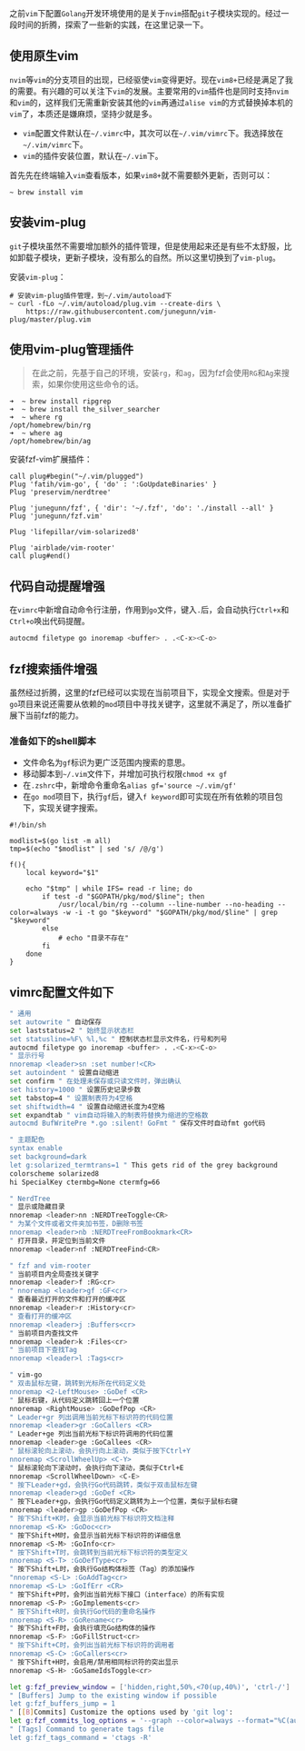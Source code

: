 之前`vim`下配置`Golang`开发环境使用的是关于`nvim`搭配`git`子模块实现的。经过一段时间的折腾，探索了一些新的实践，在这里记录一下。

## 使用原生vim
`nvim`等`vim`的分支项目的出现，已经驱使`vim`变得更好。现在`vim8+`已经是满足了我的需要。有兴趣的可以关注下`vim`的发展。主要常用的`vim`插件也是同时支持`nvim`和`vim`的，这样我们无需重新安装其他的`vim`再通过`alise vim`的方式替换掉本机的`vim`了，本质还是嫌麻烦，坚持少就是多。

- `vim`配置文件默认在`~/.vimrc`中，其次可以在`~/.vim/vimrc`下。我选择放在`~/.vim/vimrc`下。
- `vim`的插件安装位置，默认在`~/.vim`下。

首先先在终端输入`vim`查看版本，如果`vim8+`就不需要额外更新，否则可以：

```shell
~ brew install vim
```

## 安装vim-plug
`git`子模块虽然不需要增加额外的插件管理，但是使用起来还是有些不太舒服，比如卸载子模块，更新子模块，没有那么的自然。所以这里切换到了`vim-plug`。

安装`vim-plug`：

```shell
# 安装vim-plug插件管理，到~/.vim/autoload下
~ curl -fLo ~/.vim/autoload/plug.vim --create-dirs \
    https://raw.githubusercontent.com/junegunn/vim-plug/master/plug.vim
```

## 使用vim-plug管理插件
> 在此之前，先基于自己的环境，安装`rg`，和`ag`，因为fzf会使用`RG`和`Ag`来搜索，如果你使用这些命令的话。

```shell
➜  ~ brew install ripgrep
➜  ~ brew install the_silver_searcher
➜  ~ where rg
/opt/homebrew/bin/rg
➜  ~ where ag
/opt/homebrew/bin/ag
```

安装fzf-vim扩展插件：

```text
call plug#begin("~/.vim/plugged")
Plug 'fatih/vim-go', { 'do' : ':GoUpdateBinaries' }
Plug 'preservim/nerdtree'

Plug 'junegunn/fzf', { 'dir': '~/.fzf', 'do': './install --all' }
Plug 'junegunn/fzf.vim'

Plug 'lifepillar/vim-solarized8'

Plug 'airblade/vim-rooter'
call plug#end()
```

## 代码自动提醒增强
在`vimrc`中新增自动命令行注册，作用到`go`文件，键入`.`后，会自动执行`Ctrl+x`和`Ctrl+o`唤出代码提醒。

```bash
autocmd filetype go inoremap <buffer> . .<C-x><C-o>
```

## fzf搜索插件增强
虽然经过折腾，这里的fzf已经可以实现在当前项目下，实现全文搜索。但是对于`go`项目来说还需要从依赖的`mod`项目中寻找关键字，这里就不满足了，所以准备扩展下当前fzf的能力。

### 准备如下的shell脚本
- 文件命名为`gf`标识为更广泛范围内搜索的意思。
- 移动脚本到`~/.vim`文件下，并增加可执行权限`chmod +x gf`
- 在`.zshrc`中，新增命令重命名`alias gf='source ~/.vim/gf'`
- 在`go mod`项目下，执行`gf`后，键入`f keyword`即可实现在所有依赖的项目包下，实现关键字搜索。

```shell
#!/bin/sh

modlist=$(go list -m all)
tmp=$(echo "$modlist" | sed 's/ /@/g')

f(){
    local keyword="$1"

    echo "$tmp" | while IFS= read -r line; do
        if test -d "$GOPATH/pkg/mod/$line"; then
            /usr/local/bin/rg --column --line-number --no-heading --color=always -w -i -t go "$keyword" "$GOPATH/pkg/mod/$line" | grep "$keyword"
        else
            # echo "目录不存在"
        fi
    done
}
```


## vimrc配置文件如下
```bash
" 通用
set autowrite " 自动保存
set laststatus=2 " 始终显示状态栏
set statusline=%F\ %l,%c " 控制状态栏显示文件名，行号和列号
autocmd filetype go inoremap <buffer> . .<C-x><C-o>
" 显示行号
nnoremap <leader>sn :set number!<CR>
set autoindent " 设置自动缩进
set confirm " 在处理未保存或只读文件时，弹出确认
set history=1000 " 设置历史记录步数
set tabstop=4 " 设置制表符为4空格
set shiftwidth=4 " 设置自动缩进长度为4空格
set expandtab " vim自动将输入的制表符替换为缩进的空格数
autocmd BufWritePre *.go :silent! GoFmt " 保存文件时自动fmt go代码

" 主题配色
syntax enable
set background=dark
let g:solarized_termtrans=1 " This gets rid of the grey background
colorscheme solarized8
hi SpecialKey ctermbg=None ctermfg=66

" NerdTree
" 显示或隐藏目录
nnoremap <leader>nn :NERDTreeToggle<CR>
" 为某个文件或者文件夹加书签，D删除书签
nnoremap <leader>nb :NERDTreeFromBookmark<CR>
" 打开目录，并定位到当前文件
nnoremap <leader>nf :NERDTreeFind<CR>

" fzf and vim-rooter
" 当前项目内全局查找关键字
nnoremap <leader>f :RG<cr>
" nnoremap <leader>gf :GF<cr>
" 查看最近打开的文件和打开的缓冲区
nnoremap <leader>r :History<cr>
" 查看打开的缓冲区
nnoremap <leader>j :Buffers<cr>
" 当前项目内查找文件
nnoremap <leader>k :Files<cr>
" 当前项目下查找Tag
nnoremap <leader>l :Tags<cr>

" vim-go
" 双击鼠标左键，跳转到光标所在代码定义处
nnoremap <2-LeftMouse> :GoDef <CR>
" 鼠标右键，从代码定义跳转回上一个位置
nnoremap <RightMouse> :GoDefPop <CR>
" Leader+gr 列出调用当前光标下标识符的代码位置
nnoremap <leader>gr :GoCallers <CR>
" Leader+ge 列出当前光标下标识符调用的代码位置
nnoremap <leader>ge :GoCallees <CR>
" 鼠标滚轮向上滚动，会执行向上滚动，类似于按下Ctrl+Y
nnoremap <ScrollWheelUp> <C-Y>
" 鼠标滚轮向下滚动时，会执行向下滚动，类似于Ctrl+E
nnoremap <ScrollWheelDown> <C-E>
" 按下Leader+gd，会执行Go代码跳转，类似于双击鼠标左键
nnoremap <leader>gd :GoDef <CR>
" 按下Leader+gp，会执行Go代码定义跳转为上一个位置，类似于鼠标右键
nnoremap <leader>gp :GoDefPop <CR>
" 按下Shift+K时，会显示当前光标下标识符文档注释
nnoremap <S-K> :GoDoc<cr>
" 按下Shift+M时，会显示当前光标下标识符的详细信息
nnoremap <S-M> :GoInfo<cr>
" 按下Shift+T时，会跳转到当前光标下标识符的类型定义
nnoremap <S-T> :GoDefType<cr>
" 按下Shift+L时，会执行Go结构体标签（Tag）的添加操作
"nnoremap <S-L> :GoAddTag<cr>
nnoremap <S-L> :GoIfErr <CR>
" 按下Shift+P时，会列出当前光标下接口（interface）的所有实现
nnoremap <S-P> :GoImplements<cr>
" 按下Shift+R时，会执行Go代码的重命名操作
nnoremap <S-R> :GoRename<cr>
" 按下Shift+F时，会执行填充Go结构体的操作
nnoremap <S-F> :GoFillStruct<cr>
" 按下Shift+C时，会列出当前光标下标识符的调用者
nnoremap <S-C> :GoCallers<cr>
" 按下Shift+H时，会启用/禁用相同标识符的突出显示
nnoremap <S-H> :GoSameIdsToggle<cr>

let g:fzf_preview_window = ['hidden,right,50%,<70(up,40%)', 'ctrl-/']
" [Buffers] Jump to the existing window if possible
let g:fzf_buffers_jump = 1
" [[B]Commits] Customize the options used by 'git log':
let g:fzf_commits_log_options = '--graph --color=always --format="%C(auto)%h%d %s %C(black)%C(bold)%cr"'
" [Tags] Command to generate tags file
let g:fzf_tags_command = 'ctags -R'
```